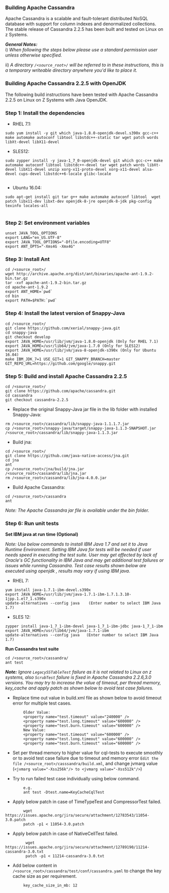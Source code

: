 ### Building Apache Cassandra

Apache Cassandra is a scalable and fault-tolerant distributed NoSQL database with support for column indexes and denormalized collections. The stable release of Cassandra 2.2.5 has been built and tested on Linux on z Systems.

_**General Notes:**_  
i) _When following the steps below please use a standard permission user unless otherwise specified._

ii) _A directory `/<source_root>/` will be referred to in these instructions, this is a temporary writeable directory anywhere you'd like to place it._

### Building Apache Cassandra 2.2.5 with OpenJDK

The following build instructions have been tested with Apache Cassandra 2.2.5 on Linux on Z Systems with Java OpenJDK.

### Step 1: Install the dependencies

* RHEL 7.1:
```
sudo yum install -y git which java-1.8.0-openjdk-devel.s390x gcc-c++ make automake autoconf libtool libstdc++-static tar wget patch words libXt-devel libX11-devel

```
* SLES12:
```
sudo zypper install -y java-1_7_0-openjdk-devel git which gcc-c++ make automake autoconf libtool libstdc++-devel tar wget patch words libXt-devel libX11-devel unzip xorg-x11-proto-devel xorg-x11-devel alsa-devel cups-devel libstdc++6-locale glibc-locale
 
```
* Ubuntu 16.04:
```
sudo apt-get install git tar g++ make automake autoconf libtool  wget patch libx11-dev libxt-dev openjdk-8-jre openjdk-8-jdk pkg-config texinfo locales-all
 
```

### Step 2: Set environment variables
```    
unset JAVA_TOOL_OPTIONS
export LANG="en_US.UTF-8"
export JAVA_TOOL_OPTIONS="-Dfile.encoding=UTF8"
export ANT_OPTS="-Xms4G -Xmx4G"
```        
### Step 3: Install Ant
```
cd /<source_root>/
wget http://archive.apache.org/dist/ant/binaries/apache-ant-1.9.2-bin.tar.gz
tar -xvf apache-ant-1.9.2-bin.tar.gz
cd apache-ant-1.9.2
export ANT_HOME=`pwd`
cd bin
export PATH=$PATH:`pwd`
```
### Step 4: Install the latest version of Snappy-Java
```
cd /<source_root>/
git clone https://github.com/xerial/snappy-java.git
cd snappy-java
git checkout develop
export JAVA_HOME=/usr/lib/jvm/java-1.8.0-openjdk (Only for RHEL 7.1)
export JAVA_HOME=/usr/lib64/jvm/java-1.7.0 (Only for SLES12)
export JAVA_HOME=/usr/lib/jvm/java-8-openjdk-s390x (Only for Ubuntu 16.04)
make IBM_JDK_7=1 USE_GIT=1 GIT_SNAPPY_BRANCH=master GIT_REPO_URL=https://github.com/google/snappy.git
```        
### Step 5: Build and install Apache Cassandra 2.2.5
```
cd /<source_root>/
git clone https://github.com/apache/cassandra.git
cd cassandra
git checkout cassandra-2.2.5
```        
* Replace the original Snappy-Java jar file in the lib folder with installed Snappy-Java:
```
rm /<source_root>/cassandra/lib/snappy-java-1.1.1.7.jar
cp /<source_root>/snappy-java/target/snappy-java-1.1.3-SNAPSHOT.jar /<source_root>/cassandra/lib/snappy-java-1.1.3.jar
```    
* Build jna:

```
cd /<source_root>/
git clone https://github.com/java-native-access/jna.git
cd jna
ant
cp /<source_root>/jna/build/jna.jar /<source_root>/cassandra/lib/jna.jar
rm /<source_root>/cassandra/lib/jna-4.0.0.jar
```
* Build Apache Cassandra:
```
cd /<source_root>/cassandra
ant
```  

_*Note:* The Apache Cassandra jar file is available under the bin folder._

### Step 6: Run unit tests

**Set IBM java at run time (Optional)**

_*Note:*_ 
_Use below commands to install IBM Java 1.7 and set it to Java Runtime Environment. Setting IBM Java for tests will be needed if user needs speed in executing the test suite. User may get affected by lack of Oracle's GC functionality in IBM Java and may get additional test failures or issues while running Cassandra. Test case results shown below are executed using openjdk , results may vary if using IBM java_.

* RHEL 7:
```
yum install java-1.7.1-ibm-devel.s390x
export JAVA_HOME=/usr/lib/jvm/java-1.7.1-ibm-1.7.1.3.10-1jpp.1.el7_1.s390x
update-alternatives --config java    (Enter number to select IBM Java 1.7) 
```
* SLES 12:
```
zypper install java-1_7_1-ibm-devel java-1_7_1-ibm-jdbc java-1_7_1-ibm
export JAVA_HOME=/usr/lib64/jvm/java-1.7.1-ibm
update-alternatives --config java   (Enter number to select IBM Java 1.7)
```

**Run Cassandra test suite**
```
cd /<source_root>/cassandra/
ant test
```        
_**Note:**_ 
_Ignore `LegacySSTableTest` failure as it is not related to Linux on z systems, also `ScrubTest` failure is fixed in Apache Cassandra 2.2.6,3.0 versions. You may try to increase the value of timeout, per thread memory, key_cache and apply patch as shown below to avoid test case failures._

*  Replace time out value in build.xml file as shown below to avoid timeout error for multiple test cases.
```
        Older Value:
        <property name="test.timeout" value="240000" />
        <property name="test.long.timeout" value="600000" />
        <property name="test.burn.timeout" value="600000" /> 
        New Value:
        <property name="test.timeout" value="600000" />
        <property name="test.long.timeout" value="600000" />
        <property name="test.burn.timeout" value="600000" /> 
```

* Set per thread memory to higher value for cql-tests to execute smoothly or to avoid test case failure due to timeout and memory error 
    `Edit the file /<source_root>/casssandra/build.xml`, and change jvmarg value (`<jvmarg value="-Xss256k"/> to <jvmarg value="-Xss512k"/>`)

*  Try to run failed test case individually using below command.
```
        e.g.
        ant test -Dtest.name=KeyCacheCqlTest
```
*  Apply below patch in case of TimeTypeTest and CompressorTest failed.
```
        wget https://issues.apache.org/jira/secure/attachment/12783543/11054-3.0.patch
        patch -p1 < 11054-3.0.patch	
```
*  Apply below patch in case of NativeCellTest failed.
```
         wget https://issues.apache.org/jira/secure/attachment/12789190/11214-cassandra-3.0.txt        
         patch -p1 < 11214-cassandra-3.0.txt	
```
*  Add below content in `/<source_root>/cassandra/test/conf/cassandra.yaml` to change the key cache size as per requirement.
```
        key_cache_size_in_mb: 12
```
